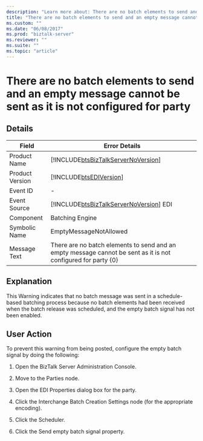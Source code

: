 ```yaml
---
description: "Learn more about: There are no batch elements to send and an empty message cannot be sent as it is not configured for party"
title: "There are no batch elements to send and an empty message cannot be sent as it is not configured for party"
ms.custom: ""
ms.date: "06/08/2017"
ms.prod: "biztalk-server"
ms.reviewer: ""
ms.suite: ""
ms.topic: "article"
---
```

# There are no batch elements to send and an empty message cannot be sent as it is not configured for party
## Details  
  
| Field | Error Details | 
|-----------------|---------------------------------------------------------------------------------------------------------------|
|  Product Name   |              [!INCLUDE[btsBizTalkServerNoVersion](../includes/btsbiztalkservernoversion-md.md)]               |
| Product Version |                          [!INCLUDE[btsEDIVersion](../includes/btsediversion-md.md)]                           |
|    Event ID     |                                                       -                                                       |
|  Event Source   |            [!INCLUDE[btsBizTalkServerNoVersion](../includes/btsbiztalkservernoversion-md.md)] EDI             |
|    Component    |                                                Batching Engine                                                |
|  Symbolic Name  |                                            EmptyMessageNotAllowed                                             |
|  Message Text   | There are no batch elements to send and an empty message cannot be sent as it is not configured for party {0} |
  
## Explanation  
 This Warning indicates that no batch message was sent in a schedule-based batching process because no batch elements had been received when the batch release was scheduled, and the empty batch signal has not been enabled.  
  
## User Action  
 To prevent this warning from being posted, configure the empty batch signal by doing the following:  
  
1.  Open the BizTalk Server Administration Console.  
  
2.  Move to the Parties node.  
  
3.  Open the EDI Properties dialog box for the party.  
  
4.  Click the Interchange Batch Creation Settings node (for the appropriate encoding).  
  
5.  Click the Scheduler.  
  
6.  Click the Send empty batch signal property.
